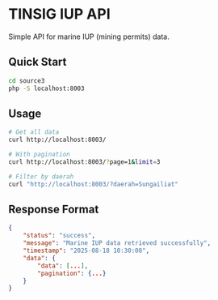 # TINSIG IUP API

Simple API for marine IUP (mining permits) data.

## Quick Start
```bash
cd source3
php -S localhost:8003
```

## Usage
```bash
# Get all data
curl http://localhost:8003/

# With pagination
curl http://localhost:8003/?page=1&limit=3

# Filter by daerah
curl "http://localhost:8003/?daerah=Sungailiat"
```

## Response Format
```json
{
    "status": "success",
    "message": "Marine IUP data retrieved successfully",
    "timestamp": "2025-08-18 10:30:00",
    "data": {
        "data": [...],
        "pagination": {...}
    }
}
```

